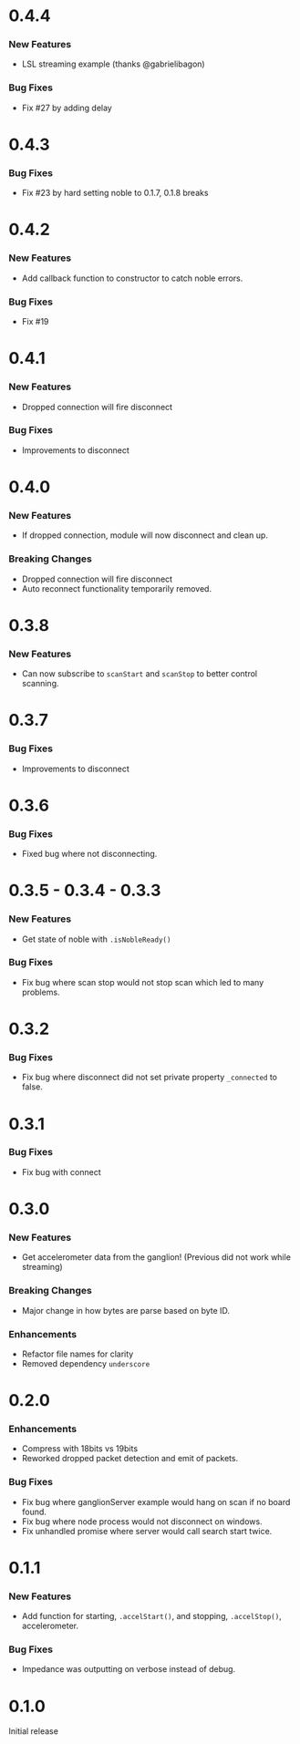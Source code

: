 # 0.4.4

### New Features
* LSL streaming example (thanks @gabrielibagon)

### Bug Fixes
* Fix #27 by adding delay

# 0.4.3

### Bug Fixes
* Fix #23 by hard setting noble to 0.1.7, 0.1.8 breaks

# 0.4.2

### New Features
* Add callback function to constructor to catch noble errors.

### Bug Fixes
* Fix #19

# 0.4.1

### New Features
* Dropped connection will fire disconnect

### Bug Fixes
* Improvements to disconnect

# 0.4.0

### New Features
* If dropped connection, module will now disconnect and clean up.

### Breaking Changes
* Dropped connection will fire disconnect
* Auto reconnect functionality temporarily removed.

# 0.3.8

### New Features
* Can now subscribe to `scanStart` and `scanStop` to better control scanning.

# 0.3.7

### Bug Fixes
* Improvements to disconnect

# 0.3.6

### Bug Fixes
* Fixed bug where not disconnecting.

# 0.3.5 - 0.3.4 - 0.3.3

### New Features
* Get state of noble with `.isNobleReady()`

### Bug Fixes
* Fix bug where scan stop would not stop scan which led to many problems.

# 0.3.2

### Bug Fixes
* Fix bug where disconnect did not set private property `_connected` to false.

# 0.3.1

### Bug Fixes
* Fix bug with connect

# 0.3.0

### New Features
* Get accelerometer data from the ganglion! (Previous did not work while streaming)

### Breaking Changes
* Major change in how bytes are parse based on byte ID.

### Enhancements
* Refactor file names for clarity
* Removed dependency `underscore`

# 0.2.0

### Enhancements
* Compress with 18bits vs 19bits
* Reworked dropped packet detection and emit of packets.

### Bug Fixes
* Fix bug where ganglionServer example would hang on scan if no board found.
* Fix bug where node process would not disconnect on windows.
* Fix unhandled promise where server would call search start twice.

# 0.1.1

### New Features
* Add function for starting, `.accelStart()`, and stopping, `.accelStop()`, accelerometer.

### Bug Fixes
* Impedance was outputting on verbose instead of debug.

# 0.1.0

Initial release
